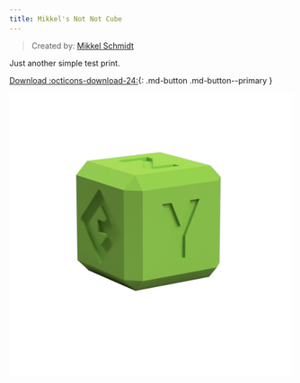 ```yaml
---
title: Mikkel's Not Not Cube
---
```


> Created by: [Mikkel Schmidt](https://github.com/miklschmidt)

Just another simple test print.

[Download :octicons-download-24:](stl/eva_30mm_calibration_cube.stl){: .md-button .md-button--primary }


![not_cube](assets/not_not_cube.png)
